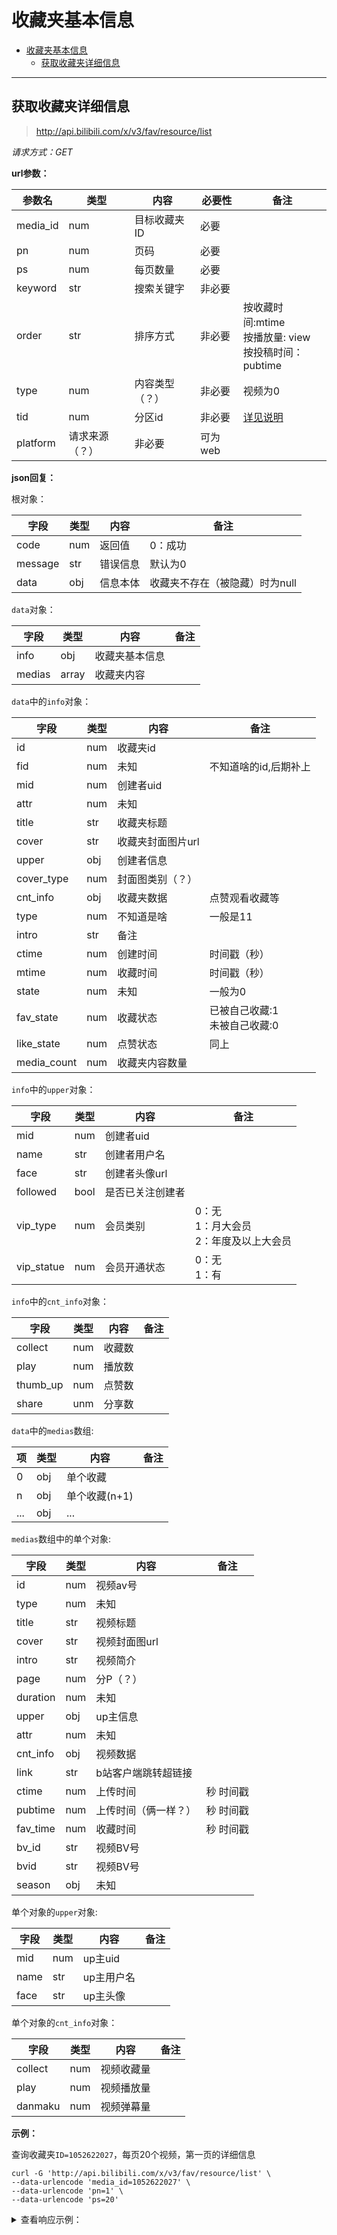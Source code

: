 # 收藏夹基本信息

- [收藏夹基本信息](#收藏夹基本信息)
  - [获取收藏夹详细信息](#获取收藏夹详细信息)

---

## 获取收藏夹详细信息

>http://api.bilibili.com/x/v3/fav/resource/list

*请求方式：GET*

**url参数：**

| 参数名   | 类型           | 内容           | 必要性  | 备注                                                          |
| -------- | -------------- | -------------- | ------- | ------------------------------------------------------------- |
| media_id | num            | 目标收藏夹ID   | 必要    |                                                               |
| pn       | num            | 页码           | 必要    |                                                               |
| ps       | num            | 每页数量       | 必要    |                                                               |
| keyword  | str            | 搜索关键字     | 非必要  |                                                               |
| order    | str            | 排序方式       | 非必要  | 按收藏时间:mtime<br />按播放量: view<br />按投稿时间：pubtime |
| type     | num            | 内容类型（？） | 非必要  | 视频为0                                                       |
| tid      | num            | 分区id         | 非必要  | [详见说明](../video/video_zone.md)                            |
| platform | 请求来源（？） | 非必要         | 可为web |


**json回复：**

根对象：

| 字段    | 类型 | 内容     | 备注                           |
| ------- | ---- | -------- | ------------------------------ |
| code    | num  | 返回值   | 0：成功                        |
| message | str  | 错误信息 | 默认为0                        |
| data    | obj  | 信息本体 | 收藏夹不存在（被隐藏）时为null |

`data`对象：

| 字段   | 类型  | 内容           | 备注 |
| ------ | ----- | -------------- | ---- |
| info   | obj   | 收藏夹基本信息 |      |
| medias | array | 收藏夹内容     |      |

`data`中的`info`对象：

| 字段        | 类型 | 内容              | 备注                               |
| ----------- | ---- | ----------------- | ---------------------------------- |
| id          | num  | 收藏夹id          |                                    |
| fid         | num  | 未知              | 不知道啥的id,后期补上              |
| mid         | num  | 创建者uid         |                                    |
| attr        | num  | 未知              |                                    |
| title       | str  | 收藏夹标题        |                                    |
| cover       | str  | 收藏夹封面图片url |                                    |
| upper       | obj  | 创建者信息        |                                    |
| cover_type  | num  | 封面图类别（？）  |                                    |
| cnt_info    | obj  | 收藏夹数据        | 点赞观看收藏等                     |
| type        | num  | 不知道是啥        | 一般是11                           |
| intro       | str  | 备注              |                                    |
| ctime       | num  | 创建时间          | 时间戳（秒）                       |
| mtime       | num  | 收藏时间          | 时间戳（秒）                       |
| state       | num  | 未知              | 一般为0                            |
| fav_state   | num  | 收藏状态          | 已被自己收藏:1<br />未被自己收藏:0 |
| like_state  | num  | 点赞状态          | 同上                               |
| media_count | num  | 收藏夹内容数量    |                                    |


`info`中的`upper`对象：

| 字段     | 类型 | 内容             | 备注                                            |
| -------- | ---- | ---------------- | ----------------------------------------------- |
| mid      | num  | 创建者uid        |                                                 |
| name     | str  | 创建者用户名     |                                                 |
| face     | str  | 创建者头像url    |                                                 |
| followed | bool | 是否已关注创建者 |                                                 |
| vip_type | num  | 会员类别         | 0：无<br />1：月大会员<br />2：年度及以上大会员 |
| vip_statue | num  | 会员开通状态  | 0：无<br />1：有                                |

`info`中的`cnt_info`对象：

| 字段     | 类型 | 内容   | 备注 |
| -------- | ---- | ------ | ---- |
| collect  | num  | 收藏数 |      |
| play     | num  | 播放数 |      |
| thumb_up | num  | 点赞数 |      |
| share    | unm  | 分享数 |      |

`data`中的`medias`数组:

| 项  | 类型 | 内容          | 备注 |
| --- | ---- | ------------- | ---- |
| 0   | obj  | 单个收藏      |      |
| n   | obj  | 单个收藏(n+1) |      |
| ... | obj  | ...           |      |

`medias`数组中的单个对象:

| 字段     | 类型 | 内容                 | 备注      |
| -------- | ---- | -------------------- | --------- |
| id       | num  | 视频av号             |           |
| type     | num  | 未知                 |           |
| title    | str  | 视频标题             |           |
| cover    | str  | 视频封面图url        |           |
| intro    | str  | 视频简介             |           |
| page     | num  | 分P（？）            |           |
| duration | num  | 未知                 |           |
| upper    | obj  | up主信息             |           |
| attr     | num  | 未知                 |           |
| cnt_info | obj  | 视频数据             |           |
| link     | str  | b站客户端跳转超链接  |           |
| ctime    | num  | 上传时间             | 秒 时间戳 |
| pubtime  | num  | 上传时间（俩一样？） | 秒 时间戳 |
| fav_time | num  | 收藏时间             | 秒 时间戳 |
| bv_id    | str  | 视频BV号             |           |
| bvid     | str  | 视频BV号             |           |
| season   | obj  | 未知                 |           |

单个对象的`upper`对象:

| 字段 | 类型 | 内容       | 备注 |
| ---- | ---- | ---------- | ---- |
| mid  | num  | up主uid    |      |
| name | str  | up主用户名 |      |
| face | str  | up主头像   |      |

单个对象的`cnt_info`对象：

| 字段    | 类型 | 内容       | 备注 |
| ------- | ---- | ---------- | ---- |
| collect | num  | 视频收藏量 |      |
| play    | num  | 视频播放量 |      |
| danmaku | num  | 视频弹幕量 |      |




**示例：**

查询收藏夹`ID=1052622027`，每页20个视频，第一页的详细信息

```shell
curl -G 'http://api.bilibili.com/x/v3/fav/resource/list' \
--data-urlencode 'media_id=1052622027' \
--data-urlencode 'pn=1' \
--data-urlencode 'ps=20'
```

<details>
<summary>查看响应示例：</summary>


```json
{
    "code": 0,
    "message": "0",
    "ttl": 1,
    "data": {
        "info": {
            "id": 1052622027,
            "fid": 10526220,
            "mid": 686127,
            "attr": 54,
            "title": "猛 男 生 存",
            "cover": "http://i2.hdslb.com/bfs/archive/bb51ee8a5fc5e03996138155f0f682d30ee16484.jpg",
            "upper": {
                "mid": 686127,
                "name": "籽岷",
                "face": "http://i0.hdslb.com/bfs/face/7efb679569b2faeff38fa08f6f992fa1ada5e948.webp",
                "followed": true,
                "vip_type": 2,
                "vip_statue": 1
            },
            "cover_type": 2,
            "cnt_info": {
                "collect": 3299,
                "play": 175148,
                "thumb_up": 3829,
                "share": 44
            },
            "type": 11,
            "intro": "猛 男 生 存",
            "ctime": 1598884758,
            "mtime": 1598884758,
            "state": 0,
            "fav_state": 0,
            "like_state": 1,
            "media_count": 28
        },
        "medias": [
            {
                "id": 371494037,
                "type": 2,
                "title": "猛 男 生 存",
                "cover": "http://i2.hdslb.com/bfs/archive/bb51ee8a5fc5e03996138155f0f682d30ee16484.jpg",
                "intro": "如果大家喜欢我的视频，别忘了点个赞，一键三连，或者关注我的频道哦~\n也可以把我的视频分享给你们的朋友们~\n\n第一集：BV1CZ4y1T7gC\n第二集：BV1oA411a72k\n第三集：BV1fK4y1e7Yj\n第四集：BV1Ya4y1E7Y6\n第五集：BV17V411z75A\n第六集：BV1oi4y137sw\n第七集：BV1Wt4y1D7Uu\n第八集：BV1Bp4y1q7y9\n第九集：BV1Lv411v7G2\n第十集：BV1Xi4y137ER\n第十一集：BV1nC4y1879J\n第十二集：BV1K54y1",
                "page": 1,
                "duration": 546,
                "upper": {
                    "mid": 686127,
                    "name": "籽岷",
                    "face": "http://i0.hdslb.com/bfs/face/7efb679569b2faeff38fa08f6f992fa1ada5e948.webp"
                },
                "attr": 0,
                "cnt_info": {
                    "collect": 11129,
                    "play": 1621908,
                    "danmaku": 7655
                },
                "link": "bilibili://video/371494037",
                "ctime": 1595690513,
                "pubtime": 1595690513,
                "fav_time": 1598884777,
                "bv_id": "BV1CZ4y1T7gC",
                "bvid": "BV1CZ4y1T7gC",
                "season": null
            },
            {
                "id": 328991940,
                "type": 2,
                "title": "猛 男 生 存 2",
                "cover": "http://i1.hdslb.com/bfs/archive/aa801612ea0229a08d000a525b715af24cba0964.jpg",
                "intro": "如果大家喜欢我的视频，别忘了点个赞，一键三连，或者关注我的频道哦~\n也可以把我的视频分享给你们的朋友们~\n\n第一集：BV1CZ4y1T7gC\n第二集：BV1oA411a72k\n第三集：BV1fK4y1e7Yj\n第四集：BV1Ya4y1E7Y6\n第五集：BV17V411z75A\n第六集：BV1oi4y137sw\n第七集：BV1Wt4y1D7Uu\n第八集：BV1Bp4y1q7y9\n第九集：BV1Lv411v7G2\n第十集：BV1Xi4y137ER\n第十一集：BV1nC4y1879J\n第十二集：BV1K54y1",
                "page": 1,
                "duration": 644,
                "upper": {
                    "mid": 686127,
                    "name": "籽岷",
                    "face": "http://i0.hdslb.com/bfs/face/7efb679569b2faeff38fa08f6f992fa1ada5e948.webp"
                },
                "attr": 0,
                "cnt_info": {
                    "collect": 8661,
                    "play": 1324607,
                    "danmaku": 6044
                },
                "link": "bilibili://video/328991940",
                "ctime": 1595770876,
                "pubtime": 1595770876,
                "fav_time": 1598884783,
                "bv_id": "BV1oA411a72k",
                "bvid": "BV1oA411a72k",
                "season": null
            },
            {
                "id": 884042215,
                "type": 2,
                "title": "猛 男 生 存 3",
                "cover": "http://i1.hdslb.com/bfs/archive/f99059637c110dcd1cdae765a946801fbcefe4ab.jpg",
                "intro": "如果大家喜欢我的视频，别忘了点个赞，一键三连，或者关注我的频道哦~\n也可以把我的视频分享给你们的朋友们~\n\n第一集：BV1CZ4y1T7gC\n第二集：BV1oA411a72k\n第三集：BV1fK4y1e7Yj\n第四集：BV1Ya4y1E7Y6\n第五集：BV17V411z75A\n第六集：BV1oi4y137sw\n第七集：BV1Wt4y1D7Uu\n第八集：BV1Bp4y1q7y9\n第九集：BV1Lv411v7G2\n第十集：BV1Xi4y137ER\n第十一集：BV1nC4y1879J\n第十二集：BV1K54y1",
                "page": 1,
                "duration": 703,
                "upper": {
                    "mid": 686127,
                    "name": "籽岷",
                    "face": "http://i0.hdslb.com/bfs/face/7efb679569b2faeff38fa08f6f992fa1ada5e948.webp"
                },
                "attr": 0,
                "cnt_info": {
                    "collect": 9429,
                    "play": 1420318,
                    "danmaku": 8214
                },
                "link": "bilibili://video/884042215",
                "ctime": 1595847079,
                "pubtime": 1595847079,
                "fav_time": 1598884788,
                "bv_id": "BV1fK4y1e7Yj",
                "bvid": "BV1fK4y1e7Yj",
                "season": null
            },
            {
                "id": 669013980,
                "type": 2,
                "title": "猛 男 生 存 4",
                "cover": "http://i1.hdslb.com/bfs/archive/def0f7009cb9a8b581ee03be9565918ff0c1913d.jpg",
                "intro": "如果大家喜欢我的视频，别忘了点个赞，一键三连，或者关注我的频道哦~\n也可以把我的视频分享给你们的朋友们~\n\n第一集：BV1CZ4y1T7gC\n第二集：BV1oA411a72k\n第三集：BV1fK4y1e7Yj\n第四集：BV1Ya4y1E7Y6\n第五集：BV17V411z75A\n第六集：BV1oi4y137sw\n第七集：BV1Wt4y1D7Uu\n第八集：BV1Bp4y1q7y9\n第九集：BV1Lv411v7G2\n第十集：BV1Xi4y137ER\n第十一集：BV1nC4y1879J\n第十二集：BV1K54y1",
                "page": 1,
                "duration": 895,
                "upper": {
                    "mid": 686127,
                    "name": "籽岷",
                    "face": "http://i0.hdslb.com/bfs/face/7efb679569b2faeff38fa08f6f992fa1ada5e948.webp"
                },
                "attr": 0,
                "cnt_info": {
                    "collect": 9933,
                    "play": 1301219,
                    "danmaku": 13491
                },
                "link": "bilibili://video/669013980",
                "ctime": 1595943988,
                "pubtime": 1595943988,
                "fav_time": 1598884792,
                "bv_id": "BV1Ya4y1E7Y6",
                "bvid": "BV1Ya4y1E7Y6",
                "season": null
            },
            {
                "id": 414034824,
                "type": 2,
                "title": "猛 男 生 存 5",
                "cover": "http://i2.hdslb.com/bfs/archive/b4844ac89dde221d13bb8ddff80a8c4658bf7dc5.jpg",
                "intro": "如果大家喜欢我的视频，别忘了点个赞，一键三连，或者关注我的频道哦~\n也可以把我的视频分享给你们的朋友们~\n\n第一集：BV1CZ4y1T7gC\n第二集：BV1oA411a72k\n第三集：BV1fK4y1e7Yj\n第四集：BV1Ya4y1E7Y6\n第五集：BV17V411z75A\n第六集：BV1oi4y137sw\n第七集：BV1Wt4y1D7Uu\n第八集：BV1Bp4y1q7y9\n第九集：BV1Lv411v7G2\n第十集：BV1Xi4y137ER\n第十一集：BV1nC4y1879J\n第十二集：BV1K54y1",
                "page": 1,
                "duration": 814,
                "upper": {
                    "mid": 686127,
                    "name": "籽岷",
                    "face": "http://i0.hdslb.com/bfs/face/7efb679569b2faeff38fa08f6f992fa1ada5e948.webp"
                },
                "attr": 0,
                "cnt_info": {
                    "collect": 9440,
                    "play": 1228306,
                    "danmaku": 8989
                },
                "link": "bilibili://video/414034824",
                "ctime": 1596023668,
                "pubtime": 1596023668,
                "fav_time": 1598884798,
                "bv_id": "BV17V411z75A",
                "bvid": "BV17V411z75A",
                "season": null
            },
            {
                "id": 541550765,
                "type": 2,
                "title": "猛 男 生 存 6",
                "cover": "http://i0.hdslb.com/bfs/archive/ac5fd03077e35149f114aec99394bc34da2d1f91.jpg",
                "intro": "如果大家喜欢我的视频，别忘了点个赞，一键三连，或者关注我的频道哦~\n也可以把我的视频分享给你们的朋友们~\n\n第一集：BV1CZ4y1T7gC\n第二集：BV1oA411a72k\n第三集：BV1fK4y1e7Yj\n第四集：BV1Ya4y1E7Y6\n第五集：BV17V411z75A\n第六集：BV1oi4y137sw\n第七集：BV1Wt4y1D7Uu\n第八集：BV1Bp4y1q7y9\n第九集：BV1Lv411v7G2\n第十集：BV1Xi4y137ER\n第十一集：BV1nC4y1879J\n第十二集：BV1K54y1",
                "page": 1,
                "duration": 809,
                "upper": {
                    "mid": 686127,
                    "name": "籽岷",
                    "face": "http://i0.hdslb.com/bfs/face/7efb679569b2faeff38fa08f6f992fa1ada5e948.webp"
                },
                "attr": 0,
                "cnt_info": {
                    "collect": 9875,
                    "play": 1497486,
                    "danmaku": 10799
                },
                "link": "bilibili://video/541550765",
                "ctime": 1596120611,
                "pubtime": 1596120611,
                "fav_time": 1598884803,
                "bv_id": "BV1oi4y137sw",
                "bvid": "BV1oi4y137sw",
                "season": null
            },
            {
                "id": 626619000,
                "type": 2,
                "title": "猛 男 生 存 7",
                "cover": "http://i2.hdslb.com/bfs/archive/4a32b93bdd463315e51b0ee0ff920d8e60ea0fcf.jpg",
                "intro": "如果大家喜欢我的视频，别忘了点个赞，一键三连，或者关注我的频道哦~\n也可以把我的视频分享给你们的朋友们~\n\n第一集：BV1CZ4y1T7gC\n第二集：BV1oA411a72k\n第三集：BV1fK4y1e7Yj\n第四集：BV1Ya4y1E7Y6\n第五集：BV17V411z75A\n第六集：BV1oi4y137sw\n第七集：BV1Wt4y1D7Uu\n第八集：BV1Bp4y1q7y9\n第九集：BV1Lv411v7G2\n第十集：BV1Xi4y137ER\n第十一集：BV1nC4y1879J\n第十二集：BV1K54y1",
                "page": 1,
                "duration": 747,
                "upper": {
                    "mid": 686127,
                    "name": "籽岷",
                    "face": "http://i0.hdslb.com/bfs/face/7efb679569b2faeff38fa08f6f992fa1ada5e948.webp"
                },
                "attr": 0,
                "cnt_info": {
                    "collect": 9761,
                    "play": 1311187,
                    "danmaku": 7002
                },
                "link": "bilibili://video/626619000",
                "ctime": 1596254348,
                "pubtime": 1596254348,
                "fav_time": 1598884808,
                "bv_id": "BV1Wt4y1D7Uu",
                "bvid": "BV1Wt4y1D7Uu",
                "season": null
            },
            {
                "id": 969124957,
                "type": 2,
                "title": "猛 男 生 存 8",
                "cover": "http://i2.hdslb.com/bfs/archive/6a86133b015ceaeb9e1976a97c2b8397f7491bfa.jpg",
                "intro": "如果大家喜欢我的视频，别忘了点个赞，一键三连，或者关注我的频道哦~\n也可以把我的视频分享给你们的朋友们~\n\n第一集：BV1CZ4y1T7gC\n第二集：BV1oA411a72k\n第三集：BV1fK4y1e7Yj\n第四集：BV1Ya4y1E7Y6\n第五集：BV17V411z75A\n第六集：BV1oi4y137sw\n第七集：BV1Wt4y1D7Uu\n第八集：BV1Bp4y1q7y9\n第九集：BV1Lv411v7G2\n第十集：BV1Xi4y137ER\n第十一集：BV1nC4y1879J\n第十二集：BV1K54y1",
                "page": 1,
                "duration": 857,
                "upper": {
                    "mid": 686127,
                    "name": "籽岷",
                    "face": "http://i0.hdslb.com/bfs/face/7efb679569b2faeff38fa08f6f992fa1ada5e948.webp"
                },
                "attr": 0,
                "cnt_info": {
                    "collect": 9995,
                    "play": 1358309,
                    "danmaku": 8964
                },
                "link": "bilibili://video/969124957",
                "ctime": 1596381146,
                "pubtime": 1596381146,
                "fav_time": 1598884813,
                "bv_id": "BV1Bp4y1q7y9",
                "bvid": "BV1Bp4y1q7y9",
                "season": null
            },
            {
                "id": 244079274,
                "type": 2,
                "title": "猛 男 生 存 9",
                "cover": "http://i2.hdslb.com/bfs/archive/05a99495463375fc474bfe95d190fe4fa76275c1.jpg",
                "intro": "如果大家喜欢我的视频，别忘了点个赞，一键三连，或者关注我的频道哦~\n也可以把我的视频分享给你们的朋友们~\n\n第一集：BV1CZ4y1T7gC\n第二集：BV1oA411a72k\n第三集：BV1fK4y1e7Yj\n第四集：BV1Ya4y1E7Y6\n第五集：BV17V411z75A\n第六集：BV1oi4y137sw\n第七集：BV1Wt4y1D7Uu\n第八集：BV1Bp4y1q7y9\n第九集：BV1Lv411v7G2\n第十集：BV1Xi4y137ER\n第十一集：BV1nC4y1879J\n第十二集：BV1K54y1",
                "page": 1,
                "duration": 907,
                "upper": {
                    "mid": 686127,
                    "name": "籽岷",
                    "face": "http://i0.hdslb.com/bfs/face/7efb679569b2faeff38fa08f6f992fa1ada5e948.webp"
                },
                "attr": 0,
                "cnt_info": {
                    "collect": 9891,
                    "play": 1172704,
                    "danmaku": 9025
                },
                "link": "bilibili://video/244079274",
                "ctime": 1596553717,
                "pubtime": 1596553717,
                "fav_time": 1598884819,
                "bv_id": "BV1Lv411v7G2",
                "bvid": "BV1Lv411v7G2",
                "season": null
            },
            {
                "id": 541500006,
                "type": 2,
                "title": "猛 男 生 存 10",
                "cover": "http://i2.hdslb.com/bfs/archive/16767535e73c4053ea9d6aa8f1b0e59f745f6c2b.jpg",
                "intro": "如果大家喜欢我的视频，别忘了点个赞，一键三连，或者关注我的频道哦~\n也可以把我的视频分享给你们的朋友们~\n\n第一集：BV1CZ4y1T7gC\n第二集：BV1oA411a72k\n第三集：BV1fK4y1e7Yj\n第四集：BV1Ya4y1E7Y6\n第五集：BV17V411z75A\n第六集：BV1oi4y137sw\n第七集：BV1Wt4y1D7Uu\n第八集：BV1Bp4y1q7y9\n第九集：BV1Lv411v7G2\n第十集：BV1Xi4y137ER\n第十一集：BV1nC4y1879J\n第十二集：BV1K54y1",
                "page": 1,
                "duration": 783,
                "upper": {
                    "mid": 686127,
                    "name": "籽岷",
                    "face": "http://i0.hdslb.com/bfs/face/7efb679569b2faeff38fa08f6f992fa1ada5e948.webp"
                },
                "attr": 0,
                "cnt_info": {
                    "collect": 9835,
                    "play": 1126122,
                    "danmaku": 11139
                },
                "link": "bilibili://video/541500006",
                "ctime": 1596641071,
                "pubtime": 1596641071,
                "fav_time": 1598884824,
                "bv_id": "BV1Xi4y137ER",
                "bvid": "BV1Xi4y137ER",
                "season": null
            },
            {
                "id": 796655080,
                "type": 2,
                "title": "猛 男 生 存 11",
                "cover": "http://i0.hdslb.com/bfs/archive/bc7ca22343d34d63e03fe7b1cf39c04f48c9e9ea.jpg",
                "intro": "如果大家喜欢我的视频，别忘了点个赞，一键三连，或者关注我的频道哦~\n也可以把我的视频分享给你们的朋友们~\n\n第一集：BV1CZ4y1T7gC\n第二集：BV1oA411a72k\n第三集：BV1fK4y1e7Yj\n第四集：BV1Ya4y1E7Y6\n第五集：BV17V411z75A\n第六集：BV1oi4y137sw\n第七集：BV1Wt4y1D7Uu\n第八集：BV1Bp4y1q7y9\n第九集：BV1Lv411v7G2\n第十集：BV1Xi4y137ER\n第十一集：BV1nC4y1879J\n第十二集：BV1K54y1",
                "page": 1,
                "duration": 947,
                "upper": {
                    "mid": 686127,
                    "name": "籽岷",
                    "face": "http://i0.hdslb.com/bfs/face/7efb679569b2faeff38fa08f6f992fa1ada5e948.webp"
                },
                "attr": 0,
                "cnt_info": {
                    "collect": 9292,
                    "play": 1145641,
                    "danmaku": 12528
                },
                "link": "bilibili://video/796655080",
                "ctime": 1596718235,
                "pubtime": 1596718235,
                "fav_time": 1598884829,
                "bv_id": "BV1nC4y1879J",
                "bvid": "BV1nC4y1879J",
                "season": null
            },
            {
                "id": 839243447,
                "type": 2,
                "title": "猛 男 生 存 12",
                "cover": "http://i0.hdslb.com/bfs/archive/4af78822d7e3a48fae9b45361a21a54e57a88d4a.jpg",
                "intro": "如果大家喜欢我的视频，别忘了点个赞，一键三连，或者关注我的频道哦~\n也可以把我的视频分享给你们的朋友们~\n\n第一集：BV1CZ4y1T7gC\n第二集：BV1oA411a72k\n第三集：BV1fK4y1e7Yj\n第四集：BV1Ya4y1E7Y6\n第五集：BV17V411z75A\n第六集：BV1oi4y137sw\n第七集：BV1Wt4y1D7Uu\n第八集：BV1Bp4y1q7y9\n第九集：BV1Lv411v7G2\n第十集：BV1Xi4y137ER\n第十一集：BV1nC4y1879J\n第十二集：BV1K54y1",
                "page": 1,
                "duration": 1040,
                "upper": {
                    "mid": 686127,
                    "name": "籽岷",
                    "face": "http://i0.hdslb.com/bfs/face/7efb679569b2faeff38fa08f6f992fa1ada5e948.webp"
                },
                "attr": 0,
                "cnt_info": {
                    "collect": 10821,
                    "play": 1242279,
                    "danmaku": 16076
                },
                "link": "bilibili://video/839243447",
                "ctime": 1596804244,
                "pubtime": 1596804244,
                "fav_time": 1598884833,
                "bv_id": "BV1K54y1U77v",
                "bvid": "BV1K54y1U77v",
                "season": null
            },
            {
                "id": 329235451,
                "type": 2,
                "title": "猛 男 生 存 13",
                "cover": "http://i0.hdslb.com/bfs/archive/1880c952e78a7578a6d6ceb702262090376e5b07.jpg",
                "intro": "如果大家喜欢我的视频，别忘了点个赞，一键三连，或者关注我的频道哦~\n也可以把我的视频分享给你们的朋友们~\n\n第一集：BV1CZ4y1T7gC\n第二集：BV1oA411a72k\n第三集：BV1fK4y1e7Yj\n第四集：BV1Ya4y1E7Y6\n第五集：BV17V411z75A\n第六集：BV1oi4y137sw\n第七集：BV1Wt4y1D7Uu\n第八集：BV1Bp4y1q7y9\n第九集：BV1Lv411v7G2\n第十集：BV1Xi4y137ER\n第十一集：BV1nC4y1879J\n第十二集：BV1K54y1",
                "page": 1,
                "duration": 781,
                "upper": {
                    "mid": 686127,
                    "name": "籽岷",
                    "face": "http://i0.hdslb.com/bfs/face/7efb679569b2faeff38fa08f6f992fa1ada5e948.webp"
                },
                "attr": 0,
                "cnt_info": {
                    "collect": 10269,
                    "play": 1137153,
                    "danmaku": 10608
                },
                "link": "bilibili://video/329235451",
                "ctime": 1597074384,
                "pubtime": 1597074384,
                "fav_time": 1598884837,
                "bv_id": "BV13A411e7ad",
                "bvid": "BV13A411e7ad",
                "season": null
            },
            {
                "id": 884202228,
                "type": 2,
                "title": "猛 男 生 存 14",
                "cover": "http://i0.hdslb.com/bfs/archive/cdd596eb167202c240b4619464642f077a4eb61b.jpg",
                "intro": "如果大家喜欢我的视频，别忘了点个赞，一键三连，或者关注我的频道哦~\n也可以把我的视频分享给你们的朋友们~\n\n第一集：BV1CZ4y1T7gC\n第二集：BV1oA411a72k\n第三集：BV1fK4y1e7Yj\n第四集：BV1Ya4y1E7Y6\n第五集：BV17V411z75A\n第六集：BV1oi4y137sw\n第七集：BV1Wt4y1D7Uu\n第八集：BV1Bp4y1q7y9\n第九集：BV1Lv411v7G2\n第十集：BV1Xi4y137ER\n第十一集：BV1nC4y1879J\n第十二集：BV1K54y1",
                "page": 1,
                "duration": 792,
                "upper": {
                    "mid": 686127,
                    "name": "籽岷",
                    "face": "http://i0.hdslb.com/bfs/face/7efb679569b2faeff38fa08f6f992fa1ada5e948.webp"
                },
                "attr": 0,
                "cnt_info": {
                    "collect": 9318,
                    "play": 1067052,
                    "danmaku": 9358
                },
                "link": "bilibili://video/884202228",
                "ctime": 1597247692,
                "pubtime": 1597247692,
                "fav_time": 1598884842,
                "bv_id": "BV1UK4y1v7K6",
                "bvid": "BV1UK4y1v7K6",
                "season": null
            },
            {
                "id": 926710567,
                "type": 2,
                "title": "猛 男 生 存 15",
                "cover": "http://i1.hdslb.com/bfs/archive/c0d5d48a9d384ba95e6c810b9389e0ae1eafc728.jpg",
                "intro": "如果大家喜欢我的视频，别忘了点个赞，一键三连，或者关注我的频道哦~\n也可以把我的视频分享给你们的朋友们~\n\n第一集：BV1CZ4y1T7gC\n第二集：BV1oA411a72k\n第三集：BV1fK4y1e7Yj\n第四集：BV1Ya4y1E7Y6\n第五集：BV17V411z75A\n第六集：BV1oi4y137sw\n第七集：BV1Wt4y1D7Uu\n第八集：BV1Bp4y1q7y9\n第九集：BV1Lv411v7G2\n第十集：BV1Xi4y137ER\n第十一集：BV1nC4y1879J\n第十二集：BV1K54y1",
                "page": 1,
                "duration": 764,
                "upper": {
                    "mid": 686127,
                    "name": "籽岷",
                    "face": "http://i0.hdslb.com/bfs/face/7efb679569b2faeff38fa08f6f992fa1ada5e948.webp"
                },
                "attr": 0,
                "cnt_info": {
                    "collect": 8890,
                    "play": 1028203,
                    "danmaku": 7699
                },
                "link": "bilibili://video/926710567",
                "ctime": 1597334266,
                "pubtime": 1597334266,
                "fav_time": 1598884846,
                "bv_id": "BV1BT4y157HK",
                "bvid": "BV1BT4y157HK",
                "season": null
            },
            {
                "id": 754200948,
                "type": 2,
                "title": "猛 男 生 存 16",
                "cover": "http://i2.hdslb.com/bfs/archive/0cf71c3289e604fb7146fb5fe5f94ee28af736d5.jpg",
                "intro": "如果大家喜欢我的视频，别忘了点个赞，一键三连，或者关注我的频道哦~\n也可以把我的视频分享给你们的朋友们~\n\n第一集：BV1CZ4y1T7gC\n第二集：BV1oA411a72k\n第三集：BV1fK4y1e7Yj\n第四集：BV1Ya4y1E7Y6\n第五集：BV17V411z75A\n第六集：BV1oi4y137sw\n第七集：BV1Wt4y1D7Uu\n第八集：BV1Bp4y1q7y9\n第九集：BV1Lv411v7G2\n第十集：BV1Xi4y137ER\n第十一集：BV1nC4y1879J\n第十二集：BV1K54y1",
                "page": 1,
                "duration": 729,
                "upper": {
                    "mid": 686127,
                    "name": "籽岷",
                    "face": "http://i0.hdslb.com/bfs/face/7efb679569b2faeff38fa08f6f992fa1ada5e948.webp"
                },
                "attr": 0,
                "cnt_info": {
                    "collect": 8469,
                    "play": 1032309,
                    "danmaku": 10740
                },
                "link": "bilibili://video/754200948",
                "ctime": 1597421612,
                "pubtime": 1597421611,
                "fav_time": 1598884850,
                "bv_id": "BV1qk4y117Uk",
                "bvid": "BV1qk4y117Uk",
                "season": null
            },
            {
                "id": 371795957,
                "type": 2,
                "title": "猛 男 生 存 17",
                "cover": "http://i1.hdslb.com/bfs/archive/fa19d3e0759d62d8e1ef5c01e5a2976f640bcf82.jpg",
                "intro": "如果大家喜欢我的视频，别忘了点个赞，一键三连，或者关注我的频道哦~\n也可以把我的视频分享给你们的朋友们~\n\n第一集：BV1CZ4y1T7gC\n第二集：BV1oA411a72k\n第三集：BV1fK4y1e7Yj\n第四集：BV1Ya4y1E7Y6\n第五集：BV17V411z75A\n第六集：BV1oi4y137sw\n第七集：BV1Wt4y1D7Uu\n第八集：BV1Bp4y1q7y9\n第九集：BV1Lv411v7G2\n第十集：BV1Xi4y137ER\n第十一集：BV1nC4y1879J\n第十二集：BV1K54y1",
                "page": 1,
                "duration": 809,
                "upper": {
                    "mid": 686127,
                    "name": "籽岷",
                    "face": "http://i0.hdslb.com/bfs/face/7efb679569b2faeff38fa08f6f992fa1ada5e948.webp"
                },
                "attr": 0,
                "cnt_info": {
                    "collect": 11076,
                    "play": 1142960,
                    "danmaku": 16434
                },
                "link": "bilibili://video/371795957",
                "ctime": 1597590869,
                "pubtime": 1597590869,
                "fav_time": 1598884854,
                "bv_id": "BV1iZ4y1K7LG",
                "bvid": "BV1iZ4y1K7LG",
                "season": null
            },
            {
                "id": 969268280,
                "type": 2,
                "title": "猛 男 生 存 18",
                "cover": "http://i2.hdslb.com/bfs/archive/09e773606589dad7f2eecd72d3e038d6b9c3d26a.jpg",
                "intro": "如果大家喜欢我的视频，别忘了点个赞，一键三连，或者关注我的频道哦~\n也可以把我的视频分享给你们的朋友们~\n\n第一集：BV1CZ4y1T7gC\n第二集：BV1oA411a72k\n第三集：BV1fK4y1e7Yj\n第四集：BV1Ya4y1E7Y6\n第五集：BV17V411z75A\n第六集：BV1oi4y137sw\n第七集：BV1Wt4y1D7Uu\n第八集：BV1Bp4y1q7y9\n第九集：BV1Lv411v7G2\n第十集：BV1Xi4y137ER\n第十一集：BV1nC4y1879J\n第十二集：BV1K54y1",
                "page": 1,
                "duration": 828,
                "upper": {
                    "mid": 686127,
                    "name": "籽岷",
                    "face": "http://i0.hdslb.com/bfs/face/7efb679569b2faeff38fa08f6f992fa1ada5e948.webp"
                },
                "attr": 0,
                "cnt_info": {
                    "collect": 9645,
                    "play": 1048039,
                    "danmaku": 10408
                },
                "link": "bilibili://video/969268280",
                "ctime": 1597673528,
                "pubtime": 1597673528,
                "fav_time": 1598884858,
                "bv_id": "BV1hp4y1v7mU",
                "bvid": "BV1hp4y1v7mU",
                "season": null
            },
            {
                "id": 414281629,
                "type": 2,
                "title": "猛 男 生 存 19",
                "cover": "http://i2.hdslb.com/bfs/archive/c2e6af06dd052c8af0dccb43feb5cfaf9777ac60.jpg",
                "intro": "如果大家喜欢我的视频，别忘了点个赞，一键三连，或者关注我的频道哦~\n也可以把我的视频分享给你们的朋友们~\n\n第一集：BV1CZ4y1T7gC\n第二集：BV1oA411a72k\n第三集：BV1fK4y1e7Yj\n第四集：BV1Ya4y1E7Y6\n第五集：BV17V411z75A\n第六集：BV1oi4y137sw\n第七集：BV1Wt4y1D7Uu\n第八集：BV1Bp4y1q7y9\n第九集：BV1Lv411v7G2\n第十集：BV1Xi4y137ER\n第十一集：BV1nC4y1879J\n第十二集：BV1K54y1",
                "page": 1,
                "duration": 798,
                "upper": {
                    "mid": 686127,
                    "name": "籽岷",
                    "face": "http://i0.hdslb.com/bfs/face/7efb679569b2faeff38fa08f6f992fa1ada5e948.webp"
                },
                "attr": 0,
                "cnt_info": {
                    "collect": 9355,
                    "play": 1035744,
                    "danmaku": 7782
                },
                "link": "bilibili://video/414281629",
                "ctime": 1597763961,
                "pubtime": 1597763961,
                "fav_time": 1598884862,
                "bv_id": "BV1xV411U7mm",
                "bvid": "BV1xV411U7mm",
                "season": null
            },
            {
                "id": 839319009,
                "type": 2,
                "title": "猛 男 生 存 20",
                "cover": "http://i2.hdslb.com/bfs/archive/014c1c9cdd515d61067e8ed603634c35c831aa25.jpg",
                "intro": "如果大家喜欢我的视频，别忘了点个赞，一键三连，或者关注我的频道哦~\n也可以把我的视频分享给你们的朋友们~\n\n第一集：BV1CZ4y1T7gC\n第二集：BV1oA411a72k\n第三集：BV1fK4y1e7Yj\n第四集：BV1Ya4y1E7Y6\n第五集：BV17V411z75A\n第六集：BV1oi4y137sw\n第七集：BV1Wt4y1D7Uu\n第八集：BV1Bp4y1q7y9\n第九集：BV1Lv411v7G2\n第十集：BV1Xi4y137ER\n第十一集：BV1nC4y1879J\n第十二集：BV1K54y1",
                "page": 1,
                "duration": 815,
                "upper": {
                    "mid": 686127,
                    "name": "籽岷",
                    "face": "http://i0.hdslb.com/bfs/face/7efb679569b2faeff38fa08f6f992fa1ada5e948.webp"
                },
                "attr": 0,
                "cnt_info": {
                    "collect": 9484,
                    "play": 1108520,
                    "danmaku": 8714
                },
                "link": "bilibili://video/839319009",
                "ctime": 1597849999,
                "pubtime": 1597849999,
                "fav_time": 1598884866,
                "bv_id": "BV1t54y1U7hg",
                "bvid": "BV1t54y1U7hg",
                "season": null
            }
        ],
        "has_more": true
    }
}
```

</details>